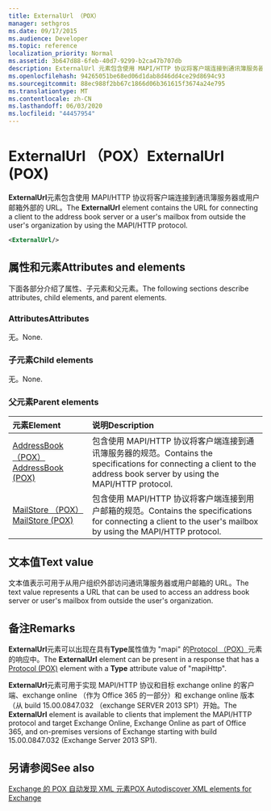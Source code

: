 ```yaml
---
title: ExternalUrl （POX）
manager: sethgros
ms.date: 09/17/2015
ms.audience: Developer
ms.topic: reference
localization_priority: Normal
ms.assetid: 3b647d88-6feb-40d7-9299-b2ca47b707db
description: ExternalUrl 元素包含使用 MAPI/HTTP 协议将客户端连接到通讯簿服务器或用户邮箱外部的 URL。
ms.openlocfilehash: 94265051be68ed06d1dab8d46dd4ce29d8694c93
ms.sourcegitcommit: 88ec988f2bb67c1866d06b361615f3674a24e795
ms.translationtype: MT
ms.contentlocale: zh-CN
ms.lasthandoff: 06/03/2020
ms.locfileid: "44457954"
---
```

# <a name="externalurl-pox"></a><span data-ttu-id="55854-103">ExternalUrl （POX）</span><span class="sxs-lookup"><span data-stu-id="55854-103">ExternalUrl (POX)</span></span>

<span data-ttu-id="55854-104">**ExternalUrl**元素包含使用 MAPI/HTTP 协议将客户端连接到通讯簿服务器或用户邮箱外部的 URL。</span><span class="sxs-lookup"><span data-stu-id="55854-104">The **ExternalUrl** element contains the URL for connecting a client to the address book server or a user's mailbox from outside the user's organization by using the MAPI/HTTP protocol.</span></span> 
  
```XML
<ExternalUrl/>
```

## <a name="attributes-and-elements"></a><span data-ttu-id="55854-105">属性和元素</span><span class="sxs-lookup"><span data-stu-id="55854-105">Attributes and elements</span></span>

<span data-ttu-id="55854-106">下面各部分介绍了属性、子元素和父元素。</span><span class="sxs-lookup"><span data-stu-id="55854-106">The following sections describe attributes, child elements, and parent elements.</span></span>
  
### <a name="attributes"></a><span data-ttu-id="55854-107">Attributes</span><span class="sxs-lookup"><span data-stu-id="55854-107">Attributes</span></span>

<span data-ttu-id="55854-108">无。</span><span class="sxs-lookup"><span data-stu-id="55854-108">None.</span></span>
  
### <a name="child-elements"></a><span data-ttu-id="55854-109">子元素</span><span class="sxs-lookup"><span data-stu-id="55854-109">Child elements</span></span>

<span data-ttu-id="55854-110">无。</span><span class="sxs-lookup"><span data-stu-id="55854-110">None.</span></span>
  
### <a name="parent-elements"></a><span data-ttu-id="55854-111">父元素</span><span class="sxs-lookup"><span data-stu-id="55854-111">Parent elements</span></span>

|<span data-ttu-id="55854-112">**元素**</span><span class="sxs-lookup"><span data-stu-id="55854-112">**Element**</span></span>|<span data-ttu-id="55854-113">**说明**</span><span class="sxs-lookup"><span data-stu-id="55854-113">**Description**</span></span>|
|:-----|:-----|
|[<span data-ttu-id="55854-114">AddressBook （POX）</span><span class="sxs-lookup"><span data-stu-id="55854-114">AddressBook (POX)</span></span>](addressbook-pox.md) <br/> |<span data-ttu-id="55854-115">包含使用 MAPI/HTTP 协议将客户端连接到通讯簿服务器的规范。</span><span class="sxs-lookup"><span data-stu-id="55854-115">Contains the specifications for connecting a client to the address book server by using the MAPI/HTTP protocol.</span></span>  <br/> |
|[<span data-ttu-id="55854-116">MailStore （POX）</span><span class="sxs-lookup"><span data-stu-id="55854-116">MailStore (POX)</span></span>](mailstore-pox.md) <br/> |<span data-ttu-id="55854-117">包含使用 MAPI/HTTP 协议将客户端连接到用户邮箱的规范。</span><span class="sxs-lookup"><span data-stu-id="55854-117">Contains the specifications for connecting a client to the user's mailbox by using the MAPI/HTTP protocol.</span></span>  <br/> |
   
## <a name="text-value"></a><span data-ttu-id="55854-118">文本值</span><span class="sxs-lookup"><span data-stu-id="55854-118">Text value</span></span>

<span data-ttu-id="55854-119">文本值表示可用于从用户组织外部访问通讯簿服务器或用户邮箱的 URL。</span><span class="sxs-lookup"><span data-stu-id="55854-119">The text value represents a URL that can be used to access an address book server or user's mailbox from outside the user's organization.</span></span>
  
## <a name="remarks"></a><span data-ttu-id="55854-120">备注</span><span class="sxs-lookup"><span data-stu-id="55854-120">Remarks</span></span>

<span data-ttu-id="55854-121">**ExternalUrl**元素可以出现在具有**Type**属性值为 "mapi" 的[Protocol （POX）](protocol-pox.md)元素的响应中。</span><span class="sxs-lookup"><span data-stu-id="55854-121">The **ExternalUrl** element can be present in a response that has a [Protocol (POX)](protocol-pox.md) element with a **Type** attribute value of "mapiHttp".</span></span> 
  
<span data-ttu-id="55854-122">**ExternalUrl**元素可用于实现 MAPI/HTTP 协议和目标 exchange online 的客户端、exchange online （作为 Office 365 的一部分）和 exchange online 版本（从 build 15.00.0847.032 （exchange SERVER 2013 SP1）开始。</span><span class="sxs-lookup"><span data-stu-id="55854-122">The **ExternalUrl** element is available to clients that implement the MAPI/HTTP protocol and target Exchange Online, Exchange Online as part of Office 365, and on-premises versions of Exchange starting with build 15.00.0847.032 (Exchange Server 2013 SP1).</span></span> 
  
## <a name="see-also"></a><span data-ttu-id="55854-123">另请参阅</span><span class="sxs-lookup"><span data-stu-id="55854-123">See also</span></span>



[<span data-ttu-id="55854-124">Exchange 的 POX 自动发现 XML 元素</span><span class="sxs-lookup"><span data-stu-id="55854-124">POX Autodiscover XML elements for Exchange</span></span>](pox-autodiscover-xml-elements-for-exchange.md)


